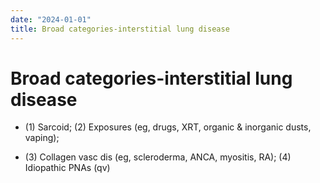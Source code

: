 ```yaml
---
date: "2024-01-01"
title: Broad categories-interstitial lung disease
---
```


# Broad categories-interstitial lung disease

* (1) Sarcoid; (2) Exposures (eg, drugs, XRT, organic & inorganic dusts, vaping);

* (3) Collagen vasc dis (eg, scleroderma, ANCA, myositis, RA); (4) Idiopathic PNAs (qv)
